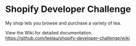 # Shopify Developer Challenge

My shop lets you browse and purchase a variety of tea.

View the Wiki for detailed documentation.
https://github.com/teelau/shopify-developer-challenge/wiki
